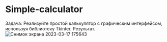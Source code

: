 # Simple-calculator

Задача: Реализуйте простой калькулятор с графическим интерфейсом, используя библиотеку Tkinter.
Результат.
![Снимок экрана 2023-03-17 175643](https://user-images.githubusercontent.com/117756340/225992339-908ab0c5-16bd-4453-8f55-ea05316c3dbe.png)
